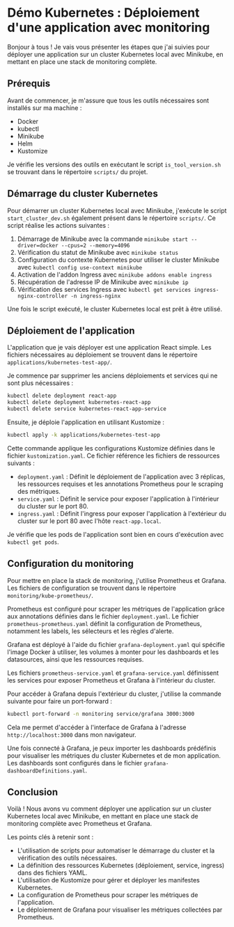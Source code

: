 # Démo Kubernetes : Déploiement d'une application avec monitoring

Bonjour à tous ! Je vais vous présenter les étapes que j'ai suivies pour déployer une application sur un cluster Kubernetes local avec Minikube, en mettant en place une stack de monitoring complète.

## Prérequis

Avant de commencer, je m'assure que tous les outils nécessaires sont installés sur ma machine :

- Docker
- kubectl
- Minikube
- Helm
- Kustomize

Je vérifie les versions des outils en exécutant le script `is_tool_version.sh` se trouvant dans le répertoire `scripts/` du projet.

## Démarrage du cluster Kubernetes

Pour démarrer un cluster Kubernetes local avec Minikube, j'exécute le script `start_cluster_dev.sh` également présent dans le répertoire `scripts/`. Ce script réalise les actions suivantes :

1. Démarrage de Minikube avec la commande `minikube start --driver=docker --cpus=2 --memory=4096`
2. Vérification du statut de Minikube avec `minikube status`
3. Configuration du contexte Kubernetes pour utiliser le cluster Minikube avec `kubectl config use-context minikube`
4. Activation de l'addon Ingress avec `minikube addons enable ingress`
5. Récupération de l'adresse IP de Minikube avec `minikube ip`
6. Vérification des services Ingress avec `kubectl get services ingress-nginx-controller -n ingress-nginx`

Une fois le script exécuté, le cluster Kubernetes local est prêt à être utilisé.

## Déploiement de l'application

L'application que je vais déployer est une application React simple. Les fichiers nécessaires au déploiement se trouvent dans le répertoire `applications/kubernetes-test-app/`.

Je commence par supprimer les anciens déploiements et services qui ne sont plus nécessaires :

```bash
kubectl delete deployment react-app
kubectl delete deployment kubernetes-react-app
kubectl delete service kubernetes-react-app-service
```

Ensuite, je déploie l'application en utilisant Kustomize :

```bash
kubectl apply -k applications/kubernetes-test-app
```

Cette commande applique les configurations Kustomize définies dans le fichier `kustomization.yaml`. Ce fichier référence les fichiers de ressources suivants :

- `deployment.yaml` : Définit le déploiement de l'application avec 3 réplicas, les ressources requises et les annotations Prometheus pour le scraping des métriques.
- `service.yaml` : Définit le service pour exposer l'application à l'intérieur du cluster sur le port 80.
- `ingress.yaml` : Définit l'ingress pour exposer l'application à l'extérieur du cluster sur le port 80 avec l'hôte `react-app.local`.

Je vérifie que les pods de l'application sont bien en cours d'exécution avec `kubectl get pods`.

## Configuration du monitoring

Pour mettre en place la stack de monitoring, j'utilise Prometheus et Grafana. Les fichiers de configuration se trouvent dans le répertoire `monitoring/kube-prometheus/`.

Prometheus est configuré pour scraper les métriques de l'application grâce aux annotations définies dans le fichier `deployment.yaml`. Le fichier `prometheus-prometheus.yaml` définit la configuration de Prometheus, notamment les labels, les sélecteurs et les règles d'alerte.

Grafana est déployé à l'aide du fichier `grafana-deployment.yaml` qui spécifie l'image Docker à utiliser, les volumes à monter pour les dashboards et les datasources, ainsi que les ressources requises.

Les fichiers `prometheus-service.yaml` et `grafana-service.yaml` définissent les services pour exposer Prometheus et Grafana à l'intérieur du cluster.

Pour accéder à Grafana depuis l'extérieur du cluster, j'utilise la commande suivante pour faire un port-forward :

```bash
kubectl port-forward -n monitoring service/grafana 3000:3000
```

Cela me permet d'accéder à l'interface de Grafana à l'adresse `http://localhost:3000` dans mon navigateur.

Une fois connecté à Grafana, je peux importer les dashboards prédéfinis pour visualiser les métriques du cluster Kubernetes et de mon application. Les dashboards sont configurés dans le fichier `grafana-dashboardDefinitions.yaml`.

## Conclusion

Voilà ! Nous avons vu comment déployer une application sur un cluster Kubernetes local avec Minikube, en mettant en place une stack de monitoring complète avec Prometheus et Grafana.

Les points clés à retenir sont :

- L'utilisation de scripts pour automatiser le démarrage du cluster et la vérification des outils nécessaires.
- La définition des ressources Kubernetes (déploiement, service, ingress) dans des fichiers YAML.
- L'utilisation de Kustomize pour gérer et déployer les manifestes Kubernetes.
- La configuration de Prometheus pour scraper les métriques de l'application.
- Le déploiement de Grafana pour visualiser les métriques collectées par Prometheus.
